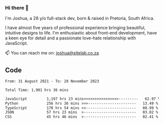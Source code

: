 ### Hi there 👋

I'm Joshua, a 28 y/o full-stack dev, born & raised in Pretoria, South Africa. 

I have almost five years of professional experience bringing beautiful, intuitive designs to life. I'm enthusiastic about front-end development, have a keen eye for detail and a passionate love-hate relationship with JavaScript.

📫 You can reach me on: joshua@sitelab.co.za

## **Code**

<!--START_SECTION:waka-->

```txt
From: 31 August 2021 - To: 28 November 2023

Total Time: 1,901 hrs 36 mins

JavaScript         1,197 hrs 23 mins>>>>>>>>>>>>>>>>---------   62.97 %
Python             256 hrs 36 mins >>>----------------------   13.49 %
TypeScript         170 hrs 54 mins >>-----------------------   08.99 %
JSON               57 hrs 23 mins  >------------------------   03.02 %
CSS                45 hrs 46 mins  >------------------------   02.41 %
```

<!--END_SECTION:waka-->
